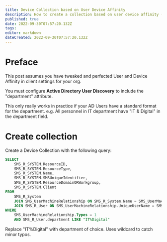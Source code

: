 ```yaml
---
title: Device Collection based on User Device Affinity
description: How to create a collection based on user device affinity (primary user) and also their AD department attribute
published: true
date: 2022-09-30T07:57:20.132Z
tags: 
editor: markdown
dateCreated: 2022-09-30T07:57:20.132Z
---
```


# Preface
This post assumes you have tweaked and perfected User and Device Affinity in client settings for your org.

You must configure **Active Directory User Discovery** to include the "department" attribute.

This only really works in practice if your AD Users have a standard format for the department. e.g. All personnel in IT department have "IT & Digital" in the department field.

# Create collection
Create a Device Collection with the following query:

```sql
SELECT
    SMS_R_SYSTEM.ResourceID,
    SMS_R_SYSTEM.ResourceType,
    SMS_R_SYSTEM.Name,
    SMS_R_SYSTEM.SMSUniqueIdentifier,
    SMS_R_SYSTEM.ResourceDomainORWorkgroup,
    SMS_R_SYSTEM.Client
FROM
    SMS_R_System
    JOIN SMS_UserMachineRelationship ON SMS_R_System.Name = SMS_UserMachineRelationship.ResourceName
    JOIN SMS_R_User ON SMS_UserMachineRelationship.UniqueUserName = SMS_R_User.UniqueUserName
WHERE
    SMS_UserMachineRelationship.Types = 1
    AND SMS_R_User.department LIKE "IT%Digital"
```

Replace "IT%Digital" with department of choice. Uses wildcard to catch minor typos.